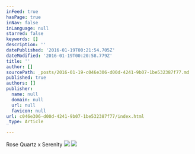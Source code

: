 ```yaml
---
inFeed: true
hasPage: true
inNav: false
inLanguage: null
starred: false
keywords: []
description: ''
datePublished: '2016-01-19T00:21:54.705Z'
dateModified: '2016-01-19T00:20:58.779Z'
title: ''
author: []
sourcePath: _posts/2016-01-19-c046e306-d00d-4241-9b07-1be532387f77.md
published: true
authors: []
publisher:
  name: null
  domain: null
  url: null
  favicon: null
url: c046e306-d00d-4241-9b07-1be532387f77/index.html
_type: Article

---
```

Rose Quartz x Serenity
![](https://the-grid-user-content.s3-us-west-2.amazonaws.com/90f9e28b-3c47-4722-975f-2570ef3d1994.jpg)
![](https://the-grid-user-content.s3-us-west-2.amazonaws.com/8b49e009-39bf-4ec6-8723-2ba68cb4053d.jpg)